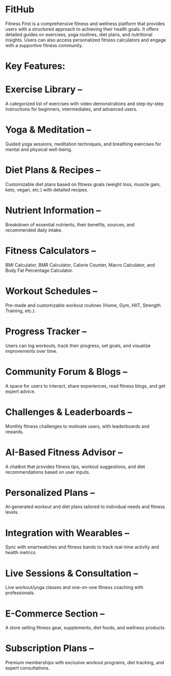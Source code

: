 # FitHub
Fitness First is a comprehensive fitness and wellness platform that provides users with a structured approach to achieving their health goals. It offers detailed guides on exercises, yoga routines, diet plans, and nutritional insights. Users can also access personalized fitness calculators and engage with a supportive fitness community.

# Key Features:

# Exercise Library –
A categorized list of exercises with video demonstrations and step-by-step instructions for beginners, intermediates, and advanced users.
# Yoga & Meditation – 
Guided yoga sessions, meditation techniques, and breathing exercises for mental and physical well-being.
# Diet Plans & Recipes – 
Customizable diet plans based on fitness goals (weight loss, muscle gain, keto, vegan, etc.) with detailed recipes.
# Nutrient Information – 
Breakdown of essential nutrients, their benefits, sources, and recommended daily intake.
# Fitness Calculators – 
BMI Calculator, BMR Calculator, Calorie Counter, Macro Calculator, and Body Fat Percentage Calculator.
# Workout Schedules – 
Pre-made and customizable workout routines (Home, Gym, HIIT, Strength Training, etc.).
# Progress Tracker – 
Users can log workouts, track their progress, set goals, and visualize improvements over time.
# Community Forum & Blogs – 
A space for users to interact, share experiences, read fitness blogs, and get expert advice.
# Challenges & Leaderboards – 
Monthly fitness challenges to motivate users, with leaderboards and rewards.
# AI-Based Fitness Advisor – 
A chatbot that provides fitness tips, workout suggestions, and diet recommendations based on user inputs.
# Personalized Plans – 
AI-generated workout and diet plans tailored to individual needs and fitness levels.
# Integration with Wearables – 
Sync with smartwatches and fitness bands to track real-time activity and health metrics.
# Live Sessions & Consultation – 
Live workout/yoga classes and one-on-one fitness coaching with professionals.
# E-Commerce Section – 
A store selling fitness gear, supplements, diet foods, and wellness products.
# Subscription Plans – 
Premium memberships with exclusive workout programs, diet tracking, and expert consultations.
